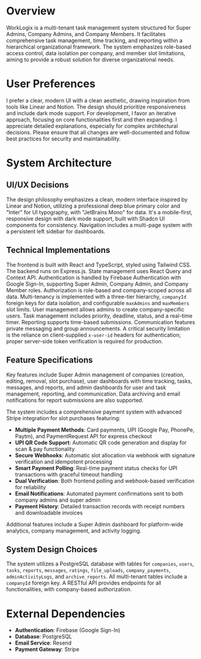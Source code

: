 # Overview

WorkLogix is a multi-tenant task management system structured for Super Admins, Company Admins, and Company Members. It facilitates comprehensive task management, time tracking, and reporting within a hierarchical organizational framework. The system emphasizes role-based access control, data isolation per company, and member slot limitations, aiming to provide a robust solution for diverse organizational needs.

# User Preferences

I prefer a clear, modern UI with a clean aesthetic, drawing inspiration from tools like Linear and Notion. The design should prioritize responsiveness and include dark mode support. For development, I favor an iterative approach, focusing on core functionalities first and then expanding. I appreciate detailed explanations, especially for complex architectural decisions. Please ensure that all changes are well-documented and follow best practices for security and maintainability.

# System Architecture

## UI/UX Decisions

The design philosophy emphasizes a clean, modern interface inspired by Linear and Notion, utilizing a professional deep blue primary color and "Inter" for UI typography, with "JetBrains Mono" for data. It's a mobile-first, responsive design with dark mode support, built with Shadcn UI components for consistency. Navigation includes a multi-page system with a persistent left sidebar for dashboards.

## Technical Implementations

The frontend is built with React and TypeScript, styled using Tailwind CSS. The backend runs on Express.js. State management uses React Query and Context API. Authentication is handled by Firebase Authentication with Google Sign-In, supporting Super Admin, Company Admin, and Company Member roles. Authorization is role-based and company-scoped across all data. Multi-tenancy is implemented with a three-tier hierarchy, `companyId` foreign keys for data isolation, and configurable `maxAdmins` and `maxMembers` slot limits. User management allows admins to create company-specific users. Task management includes priority, deadline, status, and a real-time timer. Reporting supports time-based submissions. Communication features private messaging and group announcements. A critical security limitation is the reliance on client-supplied `x-user-id` headers for authentication; proper server-side token verification is required for production.

## Feature Specifications

Key features include Super Admin management of companies (creation, editing, removal, slot purchase), user dashboards with time tracking, tasks, messages, and reports, and admin dashboards for user and task management, reporting, and communication. Data archiving and email notifications for report submissions are also supported. 

The system includes a comprehensive payment system with advanced Stripe integration for slot purchases featuring:
- **Multiple Payment Methods**: Card payments, UPI (Google Pay, PhonePe, Paytm), and PaymentRequest API for express checkout
- **UPI QR Code Support**: Automatic QR code generation and display for scan & pay functionality
- **Secure Webhooks**: Automatic slot allocation via webhook with signature verification and idempotent processing
- **Smart Payment Polling**: Real-time payment status checks for UPI transactions with graceful timeout handling
- **Dual Verification**: Both frontend polling and webhook-based verification for reliability
- **Email Notifications**: Automated payment confirmations sent to both company admins and super admin
- **Payment History**: Detailed transaction records with receipt numbers and downloadable invoices

Additional features include a Super Admin dashboard for platform-wide analytics, company management, and activity logging.

## System Design Choices

The system utilizes a PostgreSQL database with tables for `companies`, `users`, `tasks`, `reports`, `messages`, `ratings`, `file_uploads`, `company_payments`, `adminActivityLogs`, and `archive_reports`. All multi-tenant tables include a `companyId` foreign key. A RESTful API provides endpoints for all functionalities, with company-based authorization.

# External Dependencies

-   **Authentication**: Firebase (Google Sign-In)
-   **Database**: PostgreSQL
-   **Email Service**: Resend
-   **Payment Gateway**: Stripe